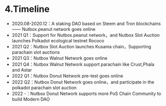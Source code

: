# 4.Timeline

* 2020.08-2020.12：A staking DAO based on Steem and Tron blockchains —— Nutbox.peanut network goes online
* 2021 Q1：Support for Nutbox.peanut network，and Nutbox Slot Auction launches Polkadot ecological testnet Rococo
* 2021 Q2：Nutbox Slot Auction launches Kusama chain，Supporting parachain slot auctions
* 2021 Q3：Nutbox Walnut Network goes online
* 2021 Q4：Nutbox Walnut Network support parachain like Crust,Phala and Astar
* 2022 Q1：Nutbox Donut Network pre-test goes online
* 2022 Q2：Nutbox Donut Network goes online，and participate in the polkadot parachain slot auction
* 2022 -：Nutbox Donut Network supports more PoS Chain Community to build Modern DAO
